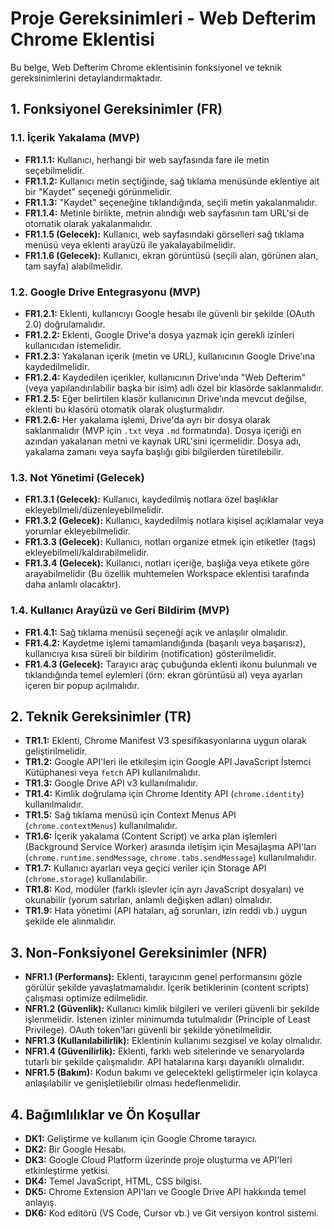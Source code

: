 # Proje Gereksinimleri - Web Defterim Chrome Eklentisi

Bu belge, Web Defterim Chrome eklentisinin fonksiyonel ve teknik gereksinimlerini detaylandırmaktadır.

## 1. Fonksiyonel Gereksinimler (FR)

### 1.1. İçerik Yakalama (MVP)
*   **FR1.1.1:** Kullanıcı, herhangi bir web sayfasında fare ile metin seçebilmelidir.
*   **FR1.1.2:** Kullanıcı metin seçtiğinde, sağ tıklama menüsünde eklentiye ait bir "Kaydet" seçeneği görünmelidir.
*   **FR1.1.3:** "Kaydet" seçeneğine tıklandığında, seçili metin yakalanmalıdır.
*   **FR1.1.4:** Metinle birlikte, metnin alındığı web sayfasının tam URL'si de otomatik olarak yakalanmalıdır.
*   **FR1.1.5 (Gelecek):** Kullanıcı, web sayfasındaki görselleri sağ tıklama menüsü veya eklenti arayüzü ile yakalayabilmelidir.
*   **FR1.1.6 (Gelecek):** Kullanıcı, ekran görüntüsü (seçili alan, görünen alan, tam sayfa) alabilmelidir.

### 1.2. Google Drive Entegrasyonu (MVP)
*   **FR1.2.1:** Eklenti, kullanıcıyı Google hesabı ile güvenli bir şekilde (OAuth 2.0) doğrulamalıdır.
*   **FR1.2.2:** Eklenti, Google Drive'a dosya yazmak için gerekli izinleri kullanıcıdan istemelidir.
*   **FR1.2.3:** Yakalanan içerik (metin ve URL), kullanıcının Google Drive'ına kaydedilmelidir.
*   **FR1.2.4:** Kaydedilen içerikler, kullanıcının Drive'ında "Web Defterim" (veya yapılandırılabilir başka bir isim) adlı özel bir klasörde saklanmalıdır.
*   **FR1.2.5:** Eğer belirtilen klasör kullanıcının Drive'ında mevcut değilse, eklenti bu klasörü otomatik olarak oluşturmalıdır.
*   **FR1.2.6:** Her yakalama işlemi, Drive'da ayrı bir dosya olarak saklanmalıdır (MVP için `.txt` veya `.md` formatında). Dosya içeriği en azından yakalanan metni ve kaynak URL'sini içermelidir. Dosya adı, yakalama zamanı veya sayfa başlığı gibi bilgilerden türetilebilir.

### 1.3. Not Yönetimi (Gelecek)
*   **FR1.3.1 (Gelecek):** Kullanıcı, kaydedilmiş notlara özel başlıklar ekleyebilmeli/düzenleyebilmelidir.
*   **FR1.3.2 (Gelecek):** Kullanıcı, kaydedilmiş notlara kişisel açıklamalar veya yorumlar ekleyebilmelidir.
*   **FR1.3.3 (Gelecek):** Kullanıcı, notları organize etmek için etiketler (tags) ekleyebilmeli/kaldırabilmelidir.
*   **FR1.3.4 (Gelecek):** Kullanıcı, notları içeriğe, başlığa veya etikete göre arayabilmelidir (Bu özellik muhtemelen Workspace eklentisi tarafında daha anlamlı olacaktır).

### 1.4. Kullanıcı Arayüzü ve Geri Bildirim (MVP)
*   **FR1.4.1:** Sağ tıklama menüsü seçeneği açık ve anlaşılır olmalıdır.
*   **FR1.4.2:** Kaydetme işlemi tamamlandığında (başarılı veya başarısız), kullanıcıya kısa süreli bir bildirim (notification) gösterilmelidir.
*   **FR1.4.3 (Gelecek):** Tarayıcı araç çubuğunda eklenti ikonu bulunmalı ve tıklandığında temel eylemleri (örn: ekran görüntüsü al) veya ayarları içeren bir popup açılmalıdır.

## 2. Teknik Gereksinimler (TR)

*   **TR1.1:** Eklenti, Chrome Manifest V3 spesifikasyonlarına uygun olarak geliştirilmelidir.
*   **TR1.2:** Google API'leri ile etkileşim için Google API JavaScript İstemci Kütüphanesi veya `fetch` API kullanılmalıdır.
*   **TR1.3:** Google Drive API v3 kullanılmalıdır.
*   **TR1.4:** Kimlik doğrulama için Chrome Identity API (`chrome.identity`) kullanılmalıdır.
*   **TR1.5:** Sağ tıklama menüsü için Context Menus API (`chrome.contextMenus`) kullanılmalıdır.
*   **TR1.6:** İçerik yakalama (Content Script) ve arka plan işlemleri (Background Service Worker) arasında iletişim için Mesajlaşma API'ları (`chrome.runtime.sendMessage`, `chrome.tabs.sendMessage`) kullanılmalıdır.
*   **TR1.7:** Kullanıcı ayarları veya geçici veriler için Storage API (`chrome.storage`) kullanılabilir.
*   **TR1.8:** Kod, modüler (farklı işlevler için ayrı JavaScript dosyaları) ve okunabilir (yorum satırları, anlamlı değişken adları) olmalıdır.
*   **TR1.9:** Hata yönetimi (API hataları, ağ sorunları, izin reddi vb.) uygun şekilde ele alınmalıdır.

## 3. Non-Fonksiyonel Gereksinimler (NFR)

*   **NFR1.1 (Performans):** Eklenti, tarayıcının genel performansını gözle görülür şekilde yavaşlatmamalıdır. İçerik betiklerinin (content scripts) çalışması optimize edilmelidir.
*   **NFR1.2 (Güvenlik):** Kullanıcı kimlik bilgileri ve verileri güvenli bir şekilde işlenmelidir. İstenen izinler minimumda tutulmalıdır (Principle of Least Privilege). OAuth token'ları güvenli bir şekilde yönetilmelidir.
*   **NFR1.3 (Kullanılabilirlik):** Eklentinin kullanımı sezgisel ve kolay olmalıdır.
*   **NFR1.4 (Güvenilirlik):** Eklenti, farklı web sitelerinde ve senaryolarda tutarlı bir şekilde çalışmalıdır. API hatalarına karşı dayanıklı olmalıdır.
*   **NFR1.5 (Bakım):** Kodun bakımı ve gelecekteki geliştirmeler için kolayca anlaşılabilir ve genişletilebilir olması hedeflenmelidir.

## 4. Bağımlılıklar ve Ön Koşullar

*   **DK1:** Geliştirme ve kullanım için Google Chrome tarayıcı.
*   **DK2:** Bir Google Hesabı.
*   **DK3:** Google Cloud Platform üzerinde proje oluşturma ve API'leri etkinleştirme yetkisi.
*   **DK4:** Temel JavaScript, HTML, CSS bilgisi.
*   **DK5:** Chrome Extension API'ları ve Google Drive API hakkında temel anlayış.
*   **DK6:** Kod editörü (VS Code, Cursor vb.) ve Git versiyon kontrol sistemi.